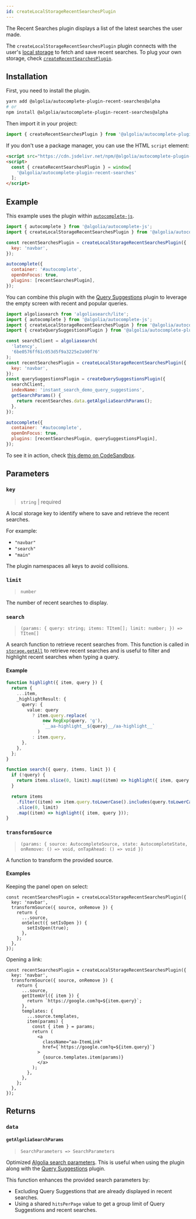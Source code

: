 ```yaml
---
id: createLocalStorageRecentSearchesPlugin
---
```


The Recent Searches plugin displays a list of the latest searches the user made.

The `createLocalStorageRecentSearchesPlugin` plugin connects with the user's [local storage](https://developer.mozilla.org/en-US/docs/Web/API/Window/localStorage) to fetch and save recent searches. To plug your own storage, check [`createRecentSearchesPlugin`](createRecentSearchesPlugin).

## Installation

First, you need to install the plugin.

```bash
yarn add @algolia/autocomplete-plugin-recent-searches@alpha
# or
npm install @algolia/autocomplete-plugin-recent-searches@alpha
```

Then import it in your project:

```js
import { createRecentSearchesPlugin } from '@algolia/autocomplete-plugin-recent-searches';
```

If you don't use a package manager, you can use the HTML `script` element:

```html
<script src="https://cdn.jsdelivr.net/npm/@algolia/autocomplete-plugin-recent-searches@alpha"></script>
<script>
  const { createRecentSearchesPlugin } = window[
    '@algolia/autocomplete-plugin-recent-searches'
  ];
</script>
```

## Example

This example uses the plugin within [`autocomplete-js`](autocomplete-js).

```js
import { autocomplete } from '@algolia/autocomplete-js';
import { createLocalStorageRecentSearchesPlugin } from '@algolia/autocomplete-plugin-recent-searches';

const recentSearchesPlugin = createLocalStorageRecentSearchesPlugin({
  key: 'navbar',
});

autocomplete({
  container: '#autocomplete',
  openOnFocus: true,
  plugins: [recentSearchesPlugin],
});
```

You can combine this plugin with the [Query Suggestions](createQuerySuggestionsPlugin) plugin to leverage the empty screen with recent and popular queries.

```js
import algoliasearch from 'algoliasearch/lite';
import { autocomplete } from '@algolia/autocomplete-js';
import { createLocalStorageRecentSearchesPlugin } from '@algolia/autocomplete-plugin-recent-searches';
import { createQuerySuggestionsPlugin } from '@algolia/autocomplete-plugin-query-suggestions';

const searchClient = algoliasearch(
  'latency',
  '6be0576ff61c053d5f9a3225e2a90f76'
);
const recentSearchesPlugin = createLocalStorageRecentSearchesPlugin({
  key: 'navbar',
});
const querySuggestionsPlugin = createQuerySuggestionsPlugin({
  searchClient,
  indexName: 'instant_search_demo_query_suggestions',
  getSearchParams() {
    return recentSearches.data.getAlgoliaSearchParams();
  },
});

autocomplete({
  container: '#autocomplete',
  openOnFocus: true,
  plugins: [recentSearchesPlugin, querySuggestionsPlugin],
});
```

To see it in action, check [this demo on CodeSandbox](https://fzb4m.csb.app/).

## Parameters

### `key`

> `string` | required

A local storage key to identify where to save and retrieve the recent searches.

For example:

- `"navbar"`
- `"search"`
- `"main"`

The plugin namespaces all keys to avoid collisions.

### `limit`

> `number`

The number of recent searches to display.

### `search`

> `(params: { query: string; items: TItem[]; limit: number; }) => TItem[]`

A search function to retrieve recent searches from. This function is called in [`storage.getAll`](createRecentSearchesPlugin#storage) to retrieve recent searches and is useful to filter and highlight recent searches when typing a query.

#### Example

```ts
function highlight({ item, query }) {
  return {
    ...item,
    _highlightResult: {
      query: {
        value: query
          ? item.query.replace(
              new RegExp(query, 'g'),
              `__aa-highlight__${query}__/aa-highlight__`
            )
          : item.query,
      },
    },
  };
}

function search({ query, items, limit }) {
  if (!query) {
    return items.slice(0, limit).map((item) => highlight({ item, query }));
  }

  return items
    .filter((item) => item.query.toLowerCase().includes(query.toLowerCase()))
    .slice(0, limit)
    .map((item) => highlight({ item, query }));
}
```

### `transformSource`

> `(params: { source: AutocompleteSource, state: AutocompleteState, onRemove: () => void, onTapAhead: () => void })`

A function to transform the provided source.

#### Examples

Keeping the panel open on select:

```tsx
const recentSearchesPlugin = createLocalStorageRecentSearchesPlugin({
  key: 'navbar',
  transformSource({ source, onRemove }) {
    return {
      ...source,
      onSelect({ setIsOpen }) {
        setIsOpen(true);
      },
    };
  },
});
```

Opening a link:

```tsx
const recentSearchesPlugin = createLocalStorageRecentSearchesPlugin({
  key: 'navbar',
  transformSource({ source, onRemove }) {
    return {
      ...source,
      getItemUrl({ item }) {
        return `https://google.com?q=${item.query}`;
      },
      templates: {
        ...source.templates,
        item(params) {
          const { item } = params;
          return (
            <a
              className="aa-ItemLink"
              href={`https://google.com?q=${item.query}`}
            >
              {source.templates.item(params)}
            </a>
          );
        },
      },
    };
  },
});
```

## Returns

### `data`

#### `getAlgoliaSearchParams`

> `SearchParameters => SearchParameters`

Optimized [Algolia search parameters](https://www.algolia.com/doc/api-reference/search-api-parameters/). This is useful when using the plugin along with the [Query Suggestions](createQuerySuggestionsPlugin) plugin.

This function enhances the provided search parameters by:

- Excluding Query Suggestions that are already displayed in recent searches.
- Using a shared `hitsPerPage` value to get a group limit of Query Suggestions and recent searches.
